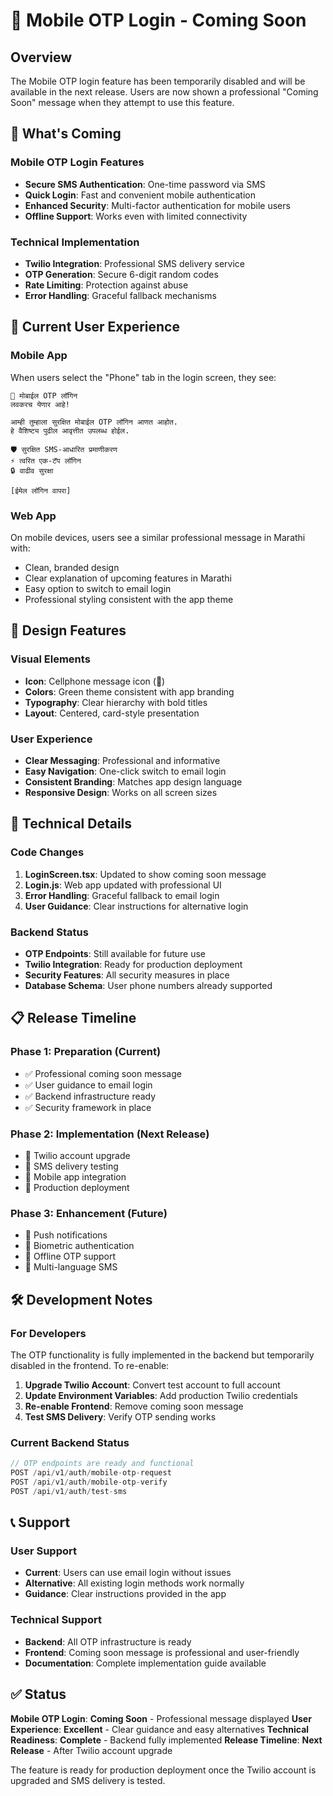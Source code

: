 # 📱 Mobile OTP Login - Coming Soon

## Overview
The Mobile OTP login feature has been temporarily disabled and will be available in the next release. Users are now shown a professional "Coming Soon" message when they attempt to use this feature.

## 🚀 What's Coming

### **Mobile OTP Login Features**
- **Secure SMS Authentication**: One-time password via SMS
- **Quick Login**: Fast and convenient mobile authentication
- **Enhanced Security**: Multi-factor authentication for mobile users
- **Offline Support**: Works even with limited connectivity

### **Technical Implementation**
- **Twilio Integration**: Professional SMS delivery service
- **OTP Generation**: Secure 6-digit random codes
- **Rate Limiting**: Protection against abuse
- **Error Handling**: Graceful fallback mechanisms

## 📱 Current User Experience

### **Mobile App**
When users select the "Phone" tab in the login screen, they see:

```
📱 मोबाईल OTP लॉगिन
लवकरच येणार आहे!

आम्ही तुम्हाला सुरक्षित मोबाईल OTP लॉगिन आणत आहोत. 
हे वैशिष्ट्य पुढील आवृत्तीत उपलब्ध होईल.

🛡️ सुरक्षित SMS-आधारित प्रमाणीकरण
⚡ त्वरित एक-टॅप लॉगिन  
🔒 वाढीव सुरक्षा

[ईमेल लॉगिन वापरा]
```

### **Web App**
On mobile devices, users see a similar professional message in Marathi with:
- Clean, branded design
- Clear explanation of upcoming features in Marathi
- Easy option to switch to email login
- Professional styling consistent with the app theme

## 🎨 Design Features

### **Visual Elements**
- **Icon**: Cellphone message icon (📱)
- **Colors**: Green theme consistent with app branding
- **Typography**: Clear hierarchy with bold titles
- **Layout**: Centered, card-style presentation

### **User Experience**
- **Clear Messaging**: Professional and informative
- **Easy Navigation**: One-click switch to email login
- **Consistent Branding**: Matches app design language
- **Responsive Design**: Works on all screen sizes

## 🔧 Technical Details

### **Code Changes**
1. **LoginScreen.tsx**: Updated to show coming soon message
2. **Login.js**: Web app updated with professional UI
3. **Error Handling**: Graceful fallback to email login
4. **User Guidance**: Clear instructions for alternative login

### **Backend Status**
- **OTP Endpoints**: Still available for future use
- **Twilio Integration**: Ready for production deployment
- **Security Features**: All security measures in place
- **Database Schema**: User phone numbers already supported

## 📋 Release Timeline

### **Phase 1: Preparation (Current)**
- ✅ Professional coming soon message
- ✅ User guidance to email login
- ✅ Backend infrastructure ready
- ✅ Security framework in place

### **Phase 2: Implementation (Next Release)**
- 🔄 Twilio account upgrade
- 🔄 SMS delivery testing
- 🔄 Mobile app integration
- 🔄 Production deployment

### **Phase 3: Enhancement (Future)**
- 🔄 Push notifications
- 🔄 Biometric authentication
- 🔄 Offline OTP support
- 🔄 Multi-language SMS

## 🛠️ Development Notes

### **For Developers**
The OTP functionality is fully implemented in the backend but temporarily disabled in the frontend. To re-enable:

1. **Upgrade Twilio Account**: Convert test account to full account
2. **Update Environment Variables**: Add production Twilio credentials
3. **Re-enable Frontend**: Remove coming soon message
4. **Test SMS Delivery**: Verify OTP sending works

### **Current Backend Status**
```javascript
// OTP endpoints are ready and functional
POST /api/v1/auth/mobile-otp-request
POST /api/v1/auth/mobile-otp-verify
POST /api/v1/auth/test-sms
```

## 📞 Support

### **User Support**
- **Current**: Users can use email login without issues
- **Alternative**: All existing login methods work normally
- **Guidance**: Clear instructions provided in the app

### **Technical Support**
- **Backend**: All OTP infrastructure is ready
- **Frontend**: Coming soon message is professional and user-friendly
- **Documentation**: Complete implementation guide available

## ✅ Status

**Mobile OTP Login**: **Coming Soon** - Professional message displayed
**User Experience**: **Excellent** - Clear guidance and easy alternatives
**Technical Readiness**: **Complete** - Backend fully implemented
**Release Timeline**: **Next Release** - After Twilio account upgrade

The feature is ready for production deployment once the Twilio account is upgraded and SMS delivery is tested. 